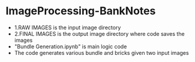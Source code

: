 # ImageProcessing-BankNotes
- 1.RAW IMAGES is the input image directory
- 2.FINAL IMAGES is the output image directory where code saves the images
- "Bundle Generation.ipynb" is main logic code
- The code generates various bundle and bricks given two input images

